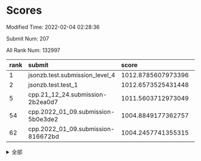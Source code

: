 # Scores

Modified Time: 2022-02-04 02:28:36

Submit Num: 207

All Rank Num: 132997

| rank |               submit               |       score        |       sigma        | pk_num |
| :--- | :--------------------------------- | :----------------- | :----------------- | :----- |
| 1    | jsonzb.test.submission_level_4     | 1012.8785607973396 | 0.7885552197055857 | 2569   |
| 2    | jsonzb.test.test_1                 | 1012.6573525431448 | 0.7967352320804045 | 2573   |
| 5    | cpp.21_12_24.submission-2b2ea0d7   | 1011.5603712973049 | 0.8161055706669659 | 2568   |
| 54   | cpp.2022_01_09.submission-5b0e3de2 | 1004.8849177362757 | 0.7244770513946465 | 2578   |
| 62   | cpp.2022_01_09.submission-816672bd | 1004.2457741355315 | 0.70947043249659   | 2564   |


<details>
<summary>全部</summary>

| rank |                 submit                 |       score        |       sigma        | pk_num |
| :--- | :------------------------------------- | :----------------- | :----------------- | :----- |
| 1    | jsonzb.test.submission_level_4         | 1012.8785607973396 | 0.7885552197055857 | 2569   |
| 2    | jsonzb.test.test_1                     | 1012.6573525431448 | 0.7967352320804045 | 2573   |
| 3    | gobigger.level_3.submission_level_3_18 | 1012.1786405557591 | 0.7931416169361938 | 2567   |
| 4    | gobigger.level_3.submission_level_3_14 | 1012.0194979518698 | 0.761916973628567  | 2568   |
| 5    | cpp.21_12_24.submission-2b2ea0d7       | 1011.5603712973049 | 0.8161055706669659 | 2568   |
| 6    | gobigger.level_3.submission_level_3_48 | 1011.3950156997545 | 0.7502334454683363 | 2568   |
| 7    | gobigger.level_3.submission_level_3_38 | 1011.3482572101727 | 0.777691540848437  | 2567   |
| 8    | gobigger.level_3.submission_level_3_3  | 1011.309866581973  | 0.756932523738141  | 2576   |
| 9    | gobigger.level_3.submission_level_3_49 | 1011.1971461139188 | 0.7855465979267964 | 2568   |
| 10   | gobigger.level_3.submission_level_3_35 | 1011.1703008871049 | 0.7598622122123008 | 2576   |
| 11   | gobigger.level_3.submission_level_3_37 | 1011.0517905405992 | 0.744751408036639  | 2569   |
| 12   | gobigger.level_3.submission_level_3_6  | 1010.7272534042937 | 0.7697355028392536 | 2576   |
| 13   | gobigger.level_3.submission_level_3_25 | 1010.7196989508631 | 0.774740478804518  | 2568   |
| 14   | gobigger.level_3.submission_level_3_26 | 1010.6243567548873 | 0.7603576540756176 | 2570   |
| 15   | gobigger.level_3.submission_level_3_41 | 1010.6109735824391 | 0.772707365133752  | 2573   |
| 16   | gobigger.level_3.submission_level_3_34 | 1010.6053436949062 | 0.7858094001638752 | 2569   |
| 17   | gobigger.level_3.submission_level_3_32 | 1010.5992777330542 | 0.7541496350653333 | 2572   |
| 18   | gobigger.level_3.submission_level_3_15 | 1010.5230936275054 | 0.7602789125525037 | 2570   |
| 19   | gobigger.level_3.submission_level_3_24 | 1010.4432345587772 | 0.7641837898042918 | 2565   |
| 20   | gobigger.level_3.submission_level_3_29 | 1010.4046235136828 | 0.7504490043000577 | 2568   |
| 21   | gobigger.level_3.submission_level_3_19 | 1010.3968547824517 | 0.7566667526870621 | 2570   |
| 22   | gobigger.level_3.submission_level_3_16 | 1010.3771815725622 | 0.7733449650664532 | 2574   |
| 23   | gobigger.level_3.submission_level_3_44 | 1010.2949964027109 | 0.7739805954234623 | 2574   |
| 24   | gobigger.level_3.submission_level_3_7  | 1010.2184231265522 | 0.7827515704615194 | 2571   |
| 25   | gobigger.level_3.submission_level_3_10 | 1010.1971120410581 | 0.7467049373756381 | 2569   |
| 26   | gobigger.level_3.submission_level_3_0  | 1010.1613299326009 | 0.7575982123388826 | 2566   |
| 27   | gobigger.level_3.submission_level_3_11 | 1010.0468478627159 | 0.7624344464803292 | 2569   |
| 28   | gobigger.level_3.submission_level_3_33 | 1010.0280369466492 | 0.7557523125902721 | 2573   |
| 29   | gobigger.level_3.submission_level_3_40 | 1009.9621195448835 | 0.7484474123453184 | 2572   |
| 30   | gobigger.level_3.submission_level_3_28 | 1009.8842415950344 | 0.7560235599759945 | 2566   |
| 31   | gobigger.level_3.submission_level_3_9  | 1009.8725762566162 | 0.778187187102506  | 2563   |
| 32   | gobigger.level_3.submission_level_3_30 | 1009.8032674846971 | 0.7246668330710057 | 2567   |
| 33   | gobigger.level_3.submission_level_3_31 | 1009.7972710714363 | 0.7551804487500227 | 2567   |
| 34   | gobigger.level_3.submission_level_3_36 | 1009.6982635117942 | 0.7609022626289663 | 2570   |
| 35   | gobigger.level_3.submission_level_3_13 | 1009.6973582285846 | 0.7674936470757521 | 2573   |
| 36   | gobigger.level_3.submission_level_3_21 | 1009.6777340673625 | 0.7534657024258662 | 2571   |
| 37   | gobigger.level_3.submission_level_3_20 | 1009.6696057972621 | 0.7552065660784635 | 2567   |
| 38   | gobigger.level_3.submission_level_3_46 | 1009.6506197791509 | 0.7431187983929712 | 2572   |
| 39   | gobigger.level_3.submission_level_3_1  | 1009.5646629993939 | 0.7496160360950727 | 2568   |
| 40   | gobigger.level_3.submission_level_3_12 | 1009.4758842635218 | 0.7487827900485219 | 2570   |
| 41   | gobigger.level_3.submission_level_3_4  | 1009.408267602063  | 0.7640295407578627 | 2569   |
| 42   | gobigger.level_3.submission_level_3_17 | 1009.3982406698753 | 0.7490944714164216 | 2567   |
| 43   | gobigger.level_3.submission_level_3_43 | 1009.3059180654853 | 0.7465708849846062 | 2568   |
| 44   | gobigger.level_3.submission_level_3_8  | 1009.2507875369956 | 0.7454188115363803 | 2569   |
| 45   | gobigger.level_3.submission_level_3_27 | 1009.1499599563475 | 0.7628680036302654 | 2569   |
| 46   | gobigger.level_3.submission_level_3_45 | 1009.0542302822074 | 0.7484365278894929 | 2576   |
| 47   | gobigger.level_3.submission_level_3_22 | 1008.8685720632631 | 0.7491464055416595 | 2571   |
| 48   | gobigger.level_3.submission_level_3_39 | 1008.7392848414751 | 0.7373517765568192 | 2570   |
| 49   | gobigger.level_3.submission_level_3_2  | 1008.6913840559603 | 0.776001239796916  | 2567   |
| 50   | gobigger.level_3.submission_level_3_42 | 1008.6615277587102 | 0.747555753432628  | 2571   |
| 51   | gobigger.level_3.submission_level_3_23 | 1008.3941350752361 | 0.7502014960132444 | 2571   |
| 52   | gobigger.level_3.submission_level_3_5  | 1008.2921394679902 | 0.7304732867397714 | 2568   |
| 53   | gobigger.level_3.submission_level_3_47 | 1008.1941709968393 | 0.7237565251716589 | 2572   |
| 54   | cpp.2022_01_09.submission-5b0e3de2     | 1004.8849177362757 | 0.7244770513946465 | 2578   |
| 55   | gobigger.level_1.submission_level_1_20 | 1004.8515479428653 | 0.7279717705721777 | 2568   |
| 56   | gobigger.level_1.submission_level_1_32 | 1004.6428583834206 | 0.7170021701546747 | 2569   |
| 57   | gobigger.level_1.submission_level_1_38 | 1004.5366265185639 | 0.7278865492734605 | 2572   |
| 58   | gobigger.level_1.submission_level_1_12 | 1004.3875143834508 | 0.7112606242595167 | 2567   |
| 59   | gobigger.level_1.submission_level_1_18 | 1004.3687255612081 | 0.7276228836347736 | 2572   |
| 60   | gobigger.level_1.submission_level_1_14 | 1004.3327482150156 | 0.7315150596737325 | 2569   |
| 61   | gobigger.level_1.submission_level_1_43 | 1004.290540689936  | 0.7207064148463417 | 2569   |
| 62   | cpp.2022_01_09.submission-816672bd     | 1004.2457741355315 | 0.70947043249659   | 2564   |
| 63   | gobigger.level_1.submission_level_1_7  | 1004.1702352331671 | 0.7098257187630738 | 2566   |
| 64   | gobigger.level_1.submission_level_1_39 | 1004.138990650602  | 0.7240050897665674 | 2567   |
| 65   | gobigger.level_1.submission_level_1_4  | 1004.0117710876191 | 0.7153493443361925 | 2568   |
| 66   | gobigger.level_1.submission_level_1_9  | 1003.9286785774862 | 0.7169655628035249 | 2573   |
| 67   | gobigger.level_1.submission_level_1_45 | 1003.8742731522901 | 0.7169751720080653 | 2574   |
| 68   | gobigger.level_1.submission_level_1_48 | 1003.85787866446   | 0.7167777790634839 | 2570   |
| 69   | gobigger.level_1.submission_level_1_25 | 1003.814433638129  | 0.7195876965068538 | 2567   |
| 70   | gobigger.level_1.submission_level_1_21 | 1003.7908824583269 | 0.7153754752501365 | 2568   |
| 71   | gobigger.level_1.submission_level_1_40 | 1003.7762594939246 | 0.7294337660541939 | 2575   |
| 72   | gobigger.level_1.submission_level_1_15 | 1003.7711590825274 | 0.7201218032314705 | 2568   |
| 73   | gobigger.level_1.submission_level_1_1  | 1003.710905644174  | 0.7115609922101438 | 2569   |
| 74   | gobigger.level_1.submission_level_1_27 | 1003.6467088432277 | 0.7106762343254637 | 2576   |
| 75   | gobigger.level_1.submission_level_1_36 | 1003.6430845251666 | 0.7107438336235035 | 2571   |
| 76   | gobigger.level_1.submission_level_1_33 | 1003.549509717793  | 0.7112646419708563 | 2569   |
| 77   | gobigger.level_1.submission_level_1_8  | 1003.4841745648913 | 0.7243033498620549 | 2577   |
| 78   | gobigger.level_1.submission_level_1_47 | 1003.4456994907159 | 0.7134176958936277 | 2565   |
| 79   | gobigger.level_1.submission_level_1_6  | 1003.3803612427882 | 0.7199151442313524 | 2568   |
| 80   | gobigger.level_1.submission_level_1_10 | 1003.36671390726   | 0.7116646422310037 | 2571   |
| 81   | gobigger.level_1.submission_level_1_13 | 1003.3190945022644 | 0.709115950994704  | 2570   |
| 82   | gobigger.level_1.submission_level_1_3  | 1003.309609470736  | 0.7135249226204051 | 2567   |
| 83   | gobigger.level_1.submission_level_1_19 | 1003.2683749087377 | 0.713160893325596  | 2571   |
| 84   | gobigger.level_1.submission_level_1_41 | 1003.1672433045276 | 0.7227758780424786 | 2571   |
| 85   | gobigger.level_1.submission_level_1_35 | 1003.0713037494065 | 0.7246804068551832 | 2562   |
| 86   | gobigger.level_1.submission_level_1_37 | 1003.0025860909006 | 0.7128536476136031 | 2575   |
| 87   | gobigger.level_1.submission_level_1_5  | 1002.9857302485572 | 0.7192624482290408 | 2572   |
| 88   | gobigger.level_1.submission_level_1_46 | 1002.9157752806926 | 0.7207953817926169 | 2568   |
| 89   | gobigger.level_1.submission_level_1_49 | 1002.9152616517814 | 0.7319433230988741 | 2570   |
| 90   | gobigger.level_1.submission_level_1_24 | 1002.8186696159546 | 0.7056480285513339 | 2575   |
| 91   | gobigger.level_1.submission_level_1_26 | 1002.7717281108061 | 0.7211571922440363 | 2573   |
| 92   | gobigger.level_1.submission_level_1_17 | 1002.7148911539657 | 0.7092477976561795 | 2570   |
| 93   | gobigger.level_1.submission_level_1_16 | 1002.71168212466   | 0.7062499990230111 | 2573   |
| 94   | gobigger.level_1.submission_level_1_42 | 1002.6430834411087 | 0.7163539827018133 | 2574   |
| 95   | gobigger.level_1.submission_level_1_22 | 1002.5734332662845 | 0.7140176544322485 | 2568   |
| 96   | gobigger.level_1.submission_level_1_31 | 1002.5512875046469 | 0.7079818478255501 | 2571   |
| 97   | gobigger.level_1.submission_level_1_29 | 1002.4940819957744 | 0.722223822160013  | 2565   |
| 98   | gobigger.level_1.submission_level_1_0  | 1002.4916854595974 | 0.716373091846049  | 2574   |
| 99   | gobigger.level_1.submission_level_1_11 | 1002.4778553468113 | 0.7043427849068721 | 2560   |
| 100  | gobigger.level_1.submission_level_1_28 | 1002.3139271968536 | 0.7127940499079508 | 2570   |
| 101  | gobigger.level_1.submission_level_1_2  | 1002.2400142192934 | 0.7047609120874377 | 2573   |
| 102  | gobigger.level_1.submission_level_1_30 | 1002.2199541651207 | 0.713126062362483  | 2568   |
| 103  | gobigger.level_1.submission_level_1_44 | 1002.2038771909182 | 0.7218157416254259 | 2571   |
| 104  | gobigger.level_1.submission_level_1_23 | 1001.7790111616615 | 0.7019856226107871 | 2570   |
| 105  | gobigger.level_1.submission_level_1_34 | 1001.7500882960819 | 0.7045545620911917 | 2574   |
| 106  | gobigger.random.submission_random_7    | 997.8202091410391  | 0.6917148494224589 | 2572   |
| 107  | gobigger.random.submission_random_1    | 997.5702224246369  | 0.7220393766591516 | 2569   |
| 108  | gobigger.random.submission_random_25   | 996.9214542699697  | 0.7150560849800552 | 2570   |
| 109  | gobigger.random.submission_random_24   | 996.7101320699448  | 0.7102675444323414 | 2571   |
| 110  | gobigger.random.submission_random_42   | 996.6730285072467  | 0.7135781093544663 | 2570   |
| 111  | gobigger.random.submission_random_36   | 996.6252215495334  | 0.7053224146372828 | 2569   |
| 112  | gobigger.random.submission_random_20   | 996.5877183949525  | 0.7036283754638691 | 2572   |
| 113  | gobigger.random.submission_random_6    | 996.577763650041   | 0.7104362164715808 | 2571   |
| 114  | gobigger.random.submission_random_3    | 996.5648859170155  | 0.6974188852020039 | 2568   |
| 115  | gobigger.random.submission_random_18   | 996.5534568179265  | 0.708232708782018  | 2567   |
| 116  | gobigger.random.submission_random_32   | 996.5166583452326  | 0.7076313141474192 | 2573   |
| 117  | gobigger.random.submission_random_10   | 996.4200055660937  | 0.7027567568869487 | 2568   |
| 118  | gobigger.random.submission_random_37   | 996.3953242884219  | 0.7068456617601292 | 2570   |
| 119  | gobigger.random.submission_random_19   | 996.3716938417341  | 0.7068157734968539 | 2571   |
| 120  | gobigger.random.submission_random_2    | 996.272246683119   | 0.7023886558290718 | 2570   |
| 121  | gobigger.random.submission_random_0    | 996.2372217454395  | 0.7147405020987437 | 2569   |
| 122  | gobigger.random.submission_random_4    | 996.2114837797178  | 0.7040153279149954 | 2570   |
| 123  | gobigger.random.submission_random_26   | 996.2037611170035  | 0.7047937600367146 | 2576   |
| 124  | gobigger.random.submission_random_16   | 996.1611973387041  | 0.7133913845475328 | 2569   |
| 125  | gobigger.random.submission_random_5    | 996.0740949018144  | 0.719856783355681  | 2571   |
| 126  | gobigger.random.submission_random_47   | 996.071525665416   | 0.7155665747687903 | 2572   |
| 127  | gobigger.random.submission_random_22   | 996.0018268277768  | 0.7157273663334679 | 2572   |
| 128  | gobigger.random.submission_random_41   | 995.935837449957   | 0.7116288101596434 | 2567   |
| 129  | gobigger.random.submission_random_34   | 995.8781152763936  | 0.7019597180614812 | 2574   |
| 130  | gobigger.random.submission_random_17   | 995.8312350093619  | 0.7236907051564812 | 2573   |
| 131  | gobigger.random.submission_random_30   | 995.814931062027   | 0.7155197833217625 | 2567   |
| 132  | gobigger.random.submission_random_38   | 995.8102600157757  | 0.7071880003003531 | 2572   |
| 133  | gobigger.random.submission_random_39   | 995.7873053973871  | 0.7078018169829398 | 2569   |
| 134  | gobigger.random.submission_random_46   | 995.740684764345   | 0.708393254177989  | 2570   |
| 135  | gobigger.random.submission_random_33   | 995.6378937921797  | 0.7068629828363695 | 2571   |
| 136  | gobigger.random.submission_random_13   | 995.5892917000638  | 0.7153717187634325 | 2568   |
| 137  | gobigger.random.submission_random_27   | 995.5891973878412  | 0.7167296628327692 | 2571   |
| 138  | gobigger.random.submission_random_8    | 995.5508594169555  | 0.714232652580607  | 2573   |
| 139  | gobigger.random.submission_random_31   | 995.5325868733294  | 0.7045051431113367 | 2569   |
| 140  | gobigger.random.submission_random_11   | 995.5281172315825  | 0.732094006615309  | 2571   |
| 141  | gobigger.random.submission_random_14   | 995.4341564383598  | 0.7176404574736894 | 2571   |
| 142  | gobigger.random.submission_random_28   | 995.4313961361078  | 0.7075891883095895 | 2571   |
| 143  | gobigger.random.submission_random_40   | 995.3870399321223  | 0.735579919606624  | 2569   |
| 144  | gobigger.random.submission_random_12   | 995.3821095200731  | 0.7141095509124579 | 2570   |
| 145  | gobigger.random.submission_random_43   | 995.363473643812   | 0.7102296595415711 | 2568   |
| 146  | gobigger.random.submission_random_44   | 995.1131432109465  | 0.6988598162427587 | 2571   |
| 147  | gobigger.random.submission_random_48   | 995.0398296471337  | 0.7054189525448544 | 2567   |
| 148  | gobigger.random.submission_random_35   | 994.9601618640428  | 0.7063039327740213 | 2575   |
| 149  | gobigger.random.submission_random_23   | 994.9576067216085  | 0.7264373557959739 | 2569   |
| 150  | gobigger.random.submission_random_15   | 994.9038339609456  | 0.7323151077579908 | 2565   |
| 151  | gobigger.random.submission_random_49   | 994.8854971446646  | 0.7174728887285708 | 2574   |
| 152  | gobigger.random.submission_random_9    | 994.7297791415809  | 0.7031588650318131 | 2569   |
| 153  | gobigger.random.submission_random_29   | 994.5833305497791  | 0.7349300010553474 | 2571   |
| 154  | gobigger.level_2.submission_level_2_47 | 994.5047625164475  | 0.7365821399255292 | 2568   |
| 155  | gobigger.level_2.submission_level_2_17 | 994.1754310832831  | 0.7294882683422594 | 2570   |
| 156  | gobigger.random.submission_random_45   | 993.9245870722561  | 0.7250063275371048 | 2573   |
| 157  | gobigger.random.submission_random_21   | 993.5834294364525  | 0.7318510883910987 | 2570   |
| 158  | gobigger.level_2.submission_level_2_40 | 993.5179326040383  | 0.7314477584880854 | 2572   |
| 159  | gobigger.level_2.submission_level_2_3  | 993.4979066227069  | 0.742890728665977  | 2567   |
| 160  | gobigger.level_2.submission_level_2_13 | 993.2915872515565  | 0.7358603238527366 | 2570   |
| 161  | gobigger.level_2.submission_level_2_7  | 993.1739978044621  | 0.7263672821640187 | 2569   |
| 162  | gobigger.level_2.submission_level_2_30 | 993.1359782158191  | 0.7357890150654911 | 2571   |
| 163  | gobigger.level_2.submission_level_2_28 | 993.1306924321755  | 0.7471091153830863 | 2572   |
| 164  | gobigger.level_2.submission_level_2_16 | 993.0322471375738  | 0.729653965265719  | 2573   |
| 165  | gobigger.level_2.submission_level_2_37 | 992.9706882666103  | 0.7327466559891964 | 2574   |
| 166  | gobigger.level_2.submission_level_2_29 | 992.9463155603515  | 0.7294821212974347 | 2570   |
| 167  | gobigger.level_2.submission_level_2_14 | 992.7881602159911  | 0.7321697686147062 | 2566   |
| 168  | gobigger.level_2.submission_level_2_42 | 992.784203552841   | 0.7429848255365493 | 2574   |
| 169  | gobigger.level_2.submission_level_2_27 | 992.5630483252415  | 0.7547395155566543 | 2573   |
| 170  | gobigger.level_2.submission_level_2_6  | 992.431060929144   | 0.747001927195798  | 2566   |
| 171  | gobigger.level_2.submission_level_2_0  | 992.3756378242392  | 0.7471750875385114 | 2566   |
| 172  | gobigger.level_2.submission_level_2_20 | 992.3365768836987  | 0.7497945106256074 | 2566   |
| 173  | gobigger.level_2.submission_level_2_46 | 992.3291808243997  | 0.750604063754533  | 2570   |
| 174  | gobigger.level_2.submission_level_2_31 | 992.3064564129626  | 0.7657736984181881 | 2575   |
| 175  | gobigger.level_2.submission_level_2_10 | 992.2103219504803  | 0.7378793122146546 | 2571   |
| 176  | gobigger.level_2.submission_level_2_33 | 992.149571293528   | 0.7596311468275078 | 2574   |
| 177  | gobigger.level_2.submission_level_2_34 | 992.043854306067   | 0.7430295332913726 | 2569   |
| 178  | gobigger.level_2.submission_level_2_25 | 992.0267273898337  | 0.7435668606071777 | 2568   |
| 179  | gobigger.level_2.submission_level_2_26 | 991.9789739213898  | 0.7481738531333131 | 2568   |
| 180  | gobigger.level_2.submission_level_2_41 | 991.9318992853542  | 0.7536501370171519 | 2567   |
| 181  | gobigger.level_2.submission_level_2_48 | 991.8979828682235  | 0.7440440830227835 | 2572   |
| 182  | gobigger.level_2.submission_level_2_19 | 991.800158211303   | 0.730846427594678  | 2570   |
| 183  | gobigger.level_2.submission_level_2_12 | 991.7485643444606  | 0.7572619664119719 | 2575   |
| 184  | gobigger.level_2.submission_level_2_49 | 991.6780739888505  | 0.7414973607591011 | 2570   |
| 185  | gobigger.level_2.submission_level_2_21 | 991.67652643594    | 0.7413107201850138 | 2567   |
| 186  | gobigger.level_2.submission_level_2_4  | 991.6319079480252  | 0.7748977826945076 | 2575   |
| 187  | gobigger.level_2.submission_level_2_1  | 991.5275607333415  | 0.7617878733669337 | 2571   |
| 188  | gobigger.level_2.submission_level_2_36 | 991.5100180909657  | 0.7468471928193596 | 2566   |
| 189  | gobigger.level_2.submission_level_2_9  | 991.4900183656043  | 0.7651430104485084 | 2569   |
| 190  | gobigger.level_2.submission_level_2_44 | 991.4834265750304  | 0.7615455330256252 | 2572   |
| 191  | gobigger.level_2.submission_level_2_18 | 991.4372809734135  | 0.7677467767595997 | 2565   |
| 192  | gobigger.level_2.submission_level_2_24 | 991.3894057701119  | 0.7398035733252805 | 2566   |
| 193  | gobigger.level_2.submission_level_2_45 | 991.3637435955204  | 0.7585769256222217 | 2568   |
| 194  | gobigger.level_2.submission_level_2_23 | 991.289133427771   | 0.7510340206297709 | 2569   |
| 195  | gobigger.level_2.submission_level_2_15 | 991.2686371369382  | 0.7558078906320228 | 2570   |
| 196  | gobigger.level_2.submission_level_2_8  | 991.1550318018936  | 0.7455428576362859 | 2564   |
| 197  | gobigger.level_2.submission_level_2_22 | 991.0137918170773  | 0.7491974599763338 | 2568   |
| 198  | gobigger.level_2.submission_level_2_2  | 990.9671869751456  | 0.7683600544856676 | 2568   |
| 199  | gobigger.level_2.submission_level_2_11 | 990.827249554308   | 0.7513941762964951 | 2569   |
| 200  | gobigger.level_2.submission_level_2_43 | 990.8173525873511  | 0.7650835355197065 | 2573   |
| 201  | gobigger.level_2.submission_level_2_5  | 990.8090141287546  | 0.7415246919509867 | 2571   |
| 202  | gobigger.level_2.submission_level_2_39 | 990.7906016938806  | 0.7463532407203971 | 2569   |
| 203  | gobigger.level_2.submission_level_2_35 | 990.777426203203   | 0.7433429033783305 | 2572   |
| 204  | gobigger.level_2.submission_level_2_38 | 990.7485433576384  | 0.7581177342511303 | 2572   |
| 205  | gobigger.level_2.submission_level_2_32 | 990.3943748758279  | 0.7565790669759673 | 2571   |
| 206  | gobigger.none.submission_none_1        | 977.3315761480234  | 1.4725505356440507 | 2568   |
| 207  | gobigger.none.submission_none_0        | 976.7582463579631  | 1.4370813285717472 | 2569   |

</details>